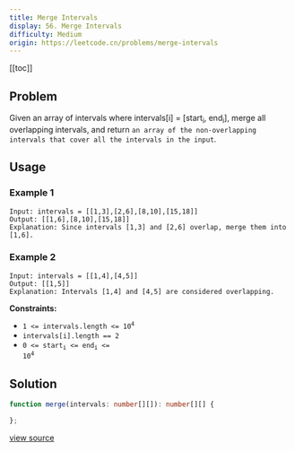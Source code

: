 ```yaml
---
title: Merge Intervals
display: 56. Merge Intervals
difficulty: Medium
origin: https://leetcode.cn/problems/merge-intervals
---
```


[[toc]]

## Problem

Given an array of intervals where intervals[i] = [start<sub>i</sub>, end<sub>i</sub>], merge all overlapping intervals, and return `an array of the non-overlapping intervals that cover all the intervals in the input`.

## Usage

### Example 1

```
Input: intervals = [[1,3],[2,6],[8,10],[15,18]]
Output: [[1,6],[8,10],[15,18]]
Explanation: Since intervals [1,3] and [2,6] overlap, merge them into [1,6].
```

### Example 2

```
Input: intervals = [[1,4],[4,5]]
Output: [[1,5]]
Explanation: Intervals [1,4] and [4,5] are considered overlapping.
```


**Constraints:**

- <code>1 &lt;= intervals.length &lt;= 10<sup>4</sup></code>
- <code>intervals[i].length == 2</code>
- <code>0 &lt;= start<sub>i</sub> &lt;= end<sub>i</sub> &lt;= 10<sup>4</sup></code>


## Solution

```ts
function merge(intervals: number[][]): number[][] {

};
```

[view source](https://leetcode.cn/problems/merge-intervals)
